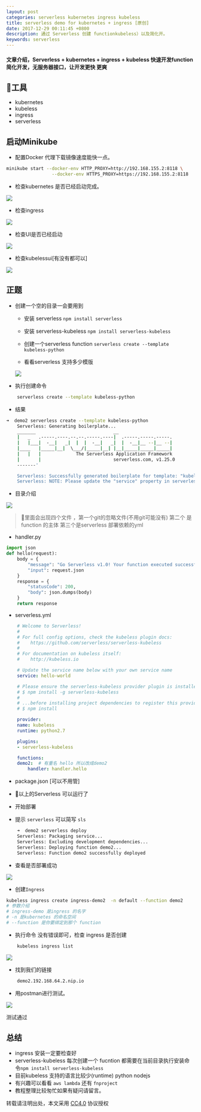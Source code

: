 ```yaml
---
layout: post
categories: serverless kubernetes ingress kubeless
title: serverless demo for kubernetes + ingress [原创]
date: 2017-12-29 00:11:45 +0800
description: 通过 Serverless 创建 functionkubeless）以及简化开。
keywords: serverless
---
```


####  文章介绍，Serverless + kubernetes + ingress + kubeless 快速开发function 简化开发，无服务器接口，让开发更快 更爽


## 工具

  * kubernetes
  * kubeless
  * ingress
  * serverless


## 启动Minikube

  * 配置Docker 代理下载镜像速度能快一点。

```bash
minikube start --docker-env HTTP_PROXY=http://192.168.155.2:8118 \
                 --docker-env HTTPS_PROXY=https://192.168.155.2:8118

```
  * 检查kubernetes 是否已经启动完成。

  ![](/static/demos/d8922ed9-aeb0-4056-9abb-3319cf2b7544.png)

  * 检查ingress
     
  ![](/static/demos/51342058-f68a-4c0f-ba9b-9ff846c8a571.png)
   

  * 检查UI是否已经启动
    
  ![](/static/demos/baee88c2-ccfc-4551-9596-6752c4640826.png)

  * 检查kubelessui[有没有都可以]

  ![](/static/demos/4a80959d-8db3-4a44-bc41-403f1c77f324.png)




## 正题

  * 创建一个空的目录一会要用到

    * 安装 serverless  `npm install serverless` 

    * 安装 serverless-kubeless  `npm install serverless-kubeless`

    * 创建一个serverless function `serverless create --template kubeless-python`
    
    * 看看serverless 支持多少模版

    ![](/static/demos/6b52ee20-569a-4450-b3b9-b495c9e3fd0b.png)

* 执行创建命令

```bash
    serverless create --template kubeless-python
```

* 结果 

```bash
➜  demo2 serverless create --template kubeless-python
    Serverless: Generating boilerplate...
    _______                             __
    |   _   .-----.----.--.--.-----.----|  .-----.-----.-----.
    |   |___|  -__|   _|  |  |  -__|   _|  |  -__|__ --|__ --|
    |____   |_____|__|  \___/|_____|__| |__|_____|_____|_____|
    |   |   |             The Serverless Application Framework
    |       |                           serverless.com, v1.25.0
    -------'

    Serverless: Successfully generated boilerplate for template: "kubeless-python"
    Serverless: NOTE: Please update the "service" property in serverless.yml with your service name
```
* 目录介绍

![](/static/demos/0d3ccbe2-a619-44ca-bf70-267a2c6a10db.png)

> 里面会出现四个文件 ，第一个git的忽略文件(不用git可能没有)
> 第二个 是function 的主体
> 第三个是serverless 部署依赖的yml

* handler.py

```python
import json
def hello(request):
    body = {
        "message": "Go Serverless v1.0! Your function executed successfully!",
        "input": request.json
    }
    response = {
        "statusCode": 200,
        "body": json.dumps(body)
    }
    return response
```
* serverless.yml

```yaml
    # Welcome to Serverless!
    #
    # For full config options, check the kubeless plugin docs:
    #    https://github.com/serverless/serverless-kubeless
    #
    # For documentation on kubeless itself:
    #    http://kubeless.io

    # Update the service name below with your own service name
    service: hello-world

    # Please ensure the serverless-kubeless provider plugin is installed globally.
    # $ npm install -g serverless-kubeless
    #
    # ...before installing project dependencies to register this provider.
    # $ npm install

    provider:
    name: kubeless
    runtime: python2.7

    plugins:
    - serverless-kubeless

    functions:
    demo2:  # 有重名 hello 所以改成demo2
        handler: handler.hello

```

* package.json [可以不用管]


* 以上的Serverless 可以运行了

* 开始部署

* 提示 `serverless` 可以简写  `sls`

```bash
    ➜  demo2 serverless deploy
    Serverless: Packaging service...
    Serverless: Excluding development dependencies...
    Serverless: Deploying function demo2...
    Serverless: Function demo2 successfully deployed

```

* 查看是否部署成功

![](/static/demos/c1313fae-c4dc-4b9f-bcb8-1508b8dec8fe.png)

* 创建`Ingress`

```bash
kubeless ingress create ingress-demo2  -n default --function demo2
# 参数介绍
# ingress-demo 是ingress 的名字
# -n 是kubernetes 的命名空间
# --function 是你要绑定到那个 function
```

* 执行命令 没有错误即可，检查 ingress 是否创建

```bash
    kubeless ingress list
```

![](/static/demos/e2839acc-e728-4f81-99e1-97474ec53a40.png)

* 找到我们的链接

```bash
    demo2.192.168.64.2.nip.io
```

* 用postman进行测试。

![](/static/demos/6e04c70c-ad58-46a5-afc7-498b741323f6.png)

  测试通过



## 总结

  * ingress 安装一定要检查好
  * serverless-kubeless 每次创建一个 fucntion 都需要在当前目录执行安装命令`npm install serverless-kubeless`
  * 目前kubeless 支持的语言比较少(runtime) python nodejs
  * 有兴趣可以看看 `aws lambda` 还有 `fnproject`
  * 教程整理比较匆忙如果有疑问请留言。


转载请注明出处，本文采用 [CC4.0](http://creativecommons.org/licenses/by-nc-nd/4.0/) 协议授权
